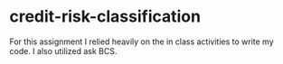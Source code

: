 # credit-risk-classification
For this assignment I relied heavily on the in class activities to write my code.  I also utilized ask BCS.
